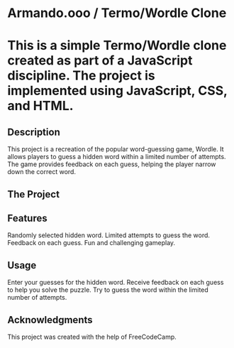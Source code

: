 # Armando.ooo / Termo/Wordle Clone

# This is a simple Termo/Wordle clone created as part of a JavaScript discipline. The project is implemented using JavaScript, CSS, and HTML.


## Description
This project is a recreation of the popular word-guessing game, Wordle. It allows players to guess a hidden word within a limited number of attempts. The game provides feedback on each guess, helping the player narrow down the correct word. 

## The Project


## Features
Randomly selected hidden word.
Limited attempts to guess the word.
Feedback on each guess.
Fun and challenging gameplay.

## Usage
Enter your guesses for the hidden word.
Receive feedback on each guess to help you solve the puzzle.
Try to guess the word within the limited number of attempts.

## Acknowledgments
This project was created with the help of FreeCodeCamp.
